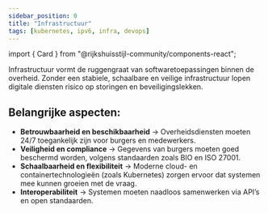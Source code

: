 ```yaml
---
sidebar_position: 0
title: "Infrastructuur"
tags: [kubernetes, ipv6, infra, devops]
---
```


import { Card } from "@rijkshuisstijl-community/components-react";

Infrastructuur vormt de ruggengraat van softwaretoepassingen binnen de overheid.
Zonder een stabiele, schaalbare en veilige infrastructuur lopen digitale
diensten risico op storingen en beveiligingslekken.

## Belangrijke aspecten:

- **Betrouwbaarheid en beschikbaarheid** → Overheidsdiensten moeten 24/7
  toegankelijk zijn voor burgers en medewerkers.
- **Veiligheid en compliance** → Gegevens van burgers moeten goed beschermd
  worden, volgens standaarden zoals BIO en ISO 27001.
- **Schaalbaarheid en flexibiliteit** → Moderne cloud- en containertechnologieën
  (zoals Kubernetes) zorgen ervoor dat systemen mee kunnen groeien met de vraag.
- **Interoperabiliteit** → Systemen moeten naadloos samenwerken via API’s en
  open standaarden.

<br />
<br />

<Card
  description="De Haven standaard helpt je bij het efficiënt en secure gebruiken van Kubernetes. Het Haven+ project levert je componenten voor monitoring, authenticatie en certificaatbeheer."
  heading="Kubernetes met Haven(+)"
  href="./standaarden/haven"
  linkLabel="Naar hoofdstuk over Haven"
/>
